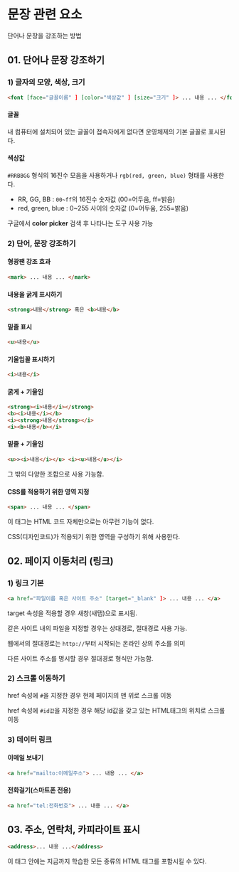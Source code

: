 # 문장 관련 요소

단어나 문장을 강조하는 방법

## 01. 단어나 문장 강조하기

### 1) 글자의 모양, 색상, 크기

```html
<font [face="글꼴이름" ] [color="색상값" ] [size="크기" ]> ... 내용 ... </font>
```

#### 글꼴

내 컴퓨터에 설치되어 있는 글꼴이 접속자에게 없다면 운영체제의 기본 글꼴로 표시된다.

#### 색상값

`#RRBBGG` 형식의 16진수 모음을 사용하거나 `rgb(red, green, blue)` 형태를 사용한다.

- RR, GG, BB : `00~ff`의 16진수 숫자값 (00=어두움, ff=밝음)
- red, green, blue : 0~255 사이의 숫자값 (0=어두움, 255=밝음)

구글에서 **color picker** 검색 후 나타나는 도구 사용 가능

### 2) 단어, 문장 강조하기

#### 형광팬 강조 효과

```html
<mark> ... 내용 ... </mark>
```

#### 내용을 굵게 표시하기

```html
<strong>내용</strong> 혹은 <b>내용</b>
```

#### 밑줄 표시

```html
<u>내용</u>
```

#### 기울임꼴 표시하기

```html
<i>내용</i>
```

#### 굵게 + 기울임

```html
<strong><i>내용</i></strong>
<b><i>내용</i></b>
<i><strong>내용</strong></i>
<i><b>내용</b></i>
```

#### 밑줄 + 기울임

```html
<u>><i>내용</i></u> <i><u>내용</u></i>
```

그 밖의 다양한 조합으로 사용 가능함.

#### CSS를 적용하기 위한 영역 지정

```html
<span> ... 내용 ... </span>
```

이 태그는 HTML 코드 자체만으로는 아무런 기능이 없다.

CSS(디자인코드)가 적용되기 위한 영역을 구성하기 위해 사용한다.

## 02. 페이지 이동처리 (링크)

### 1) 링크 기본

```html
<a href="파일이름 혹은 사이트 주소" [target="_blank" ]> ... 내용 ... </a>
```

target 속성을 적용할 경우 새창(새탭)으로 표시됨.

같은 사이트 내의 파일을 지정할 경우는 상대경로, 절대경로 사용 가능.

웹에서의 절대경로는 `http://`부터 시작되는 온라인 상의 주소를 의미

다른 사이트 주소를 명시할 경우 절대경로 형식만 가능함.

### 2) 스크롤 이동하기

href 속성에 `#`을 지정한 경우 현제 페이지의 맨 위로 스크롤 이동

href 속성에 `#id값`을 지정한 경우 해당 id값을 갖고 있는 HTML태그의 위치로 스크롤 이동

### 3) 데이터 링크

#### 이메일 보내기

```html
<a href="mailto:이메일주소"> ... 내용 ... </a>
```

#### 전화걸기(스마트폰 전용)

```html
<a href="tel:전화번호"> ... 내용 ... </a>
```

## 03. 주소, 연락처, 카피라이트 표시

```html
<address>... 내용 ...</address>
```

이 태그 안에는 지금까지 학습한 모든 종류의 HTML 태그를 포함시킬 수 있다.
